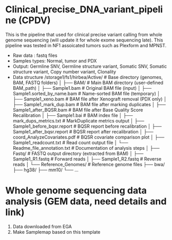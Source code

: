 # Clinical_precise_DNA_variant_pipeline (CPDV)
This is the pipeline that used for clinical precise variant calling from whole genome sequencing (will update it for whole exome sequencing late). This pipeline was tested in NF1 assoicated tumors such as Plexform and MPNST.
* Raw data : fastq files
* Samples types: Normal, tumor and PDX
* Output: Germline SNV, Germline structure variant, Somatic SNV, Somatic structure variant, Copy number variant, Clonality
* Data structure
  /storage1/fs1/hirbea/Active/           # Base directory (genomes, BAM, FASTQ folders)
│
├── BAM/                                # Main BAM directory (user-defined BAM_path)
│   ├── Sample1.bam                     # Original BAM file (input)
│   ├── Sample1.sorted_by_name.bam      # Name-sorted BAM file (temporary)
│   ├── Sample1_xeno.bam                # BAM file after Xenograft removal (PDX only)
│   ├── Sample1_mark_dup.bam            # BAM file after marking duplicates
│   ├── Sample1_after_BQSR.bam          # BAM file after Base Quality Score Recalibration
│   ├── Sample1.bai                     # BAM index file
│   ├── mark_dups_metrics.txt           # MarkDuplicate metrics output
│   ├── Sample1_before_bqsr.report      # BQSR report before recalibration
│   ├── Sample1_after_bqsr.report       # BQSR report after recalibration
│   ├── coord_AnalyzeCovariates.pdf     # BQSR covariate comparison plot
│   ├── Sample1_readcount.txt           # Read count output file
│   └── Readme_file_annotation.txt      # Documentation of analysis steps
│
├── Fastq/                              # FASTQ output directory (extracted from BAM)
│   ├── Sample1_R1.fastq                # Forward reads
│   ├── Sample1_R2.fastq                # Reverse reads
│
└── Reference_Genomes/                  # Reference genome files
    ├── bwa/
    ├── hg38/
    ├── mm10/
    └── ...

# Whole genome sequencing data analysis (GEM data, need details and link)
1. Data downloaded from EGA
2. Make Samplemap based on this template
 
